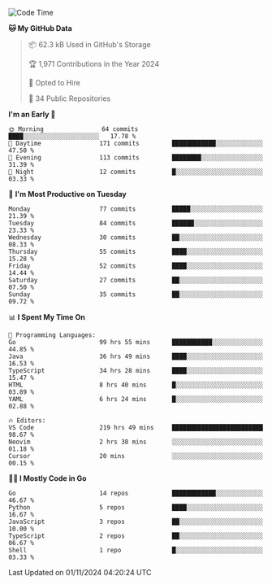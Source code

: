<!--START_SECTION:thansetan-waka-->
![Code Time](http://img.shields.io/badge/Code%20Time-225%20hrs%2046%20mins-blue)

**🐱 My GitHub Data** 

> 📦 62.3 kB Used in GitHub's Storage 
 > 
> 🏆 1,971 Contributions in the Year 2024
 > 
> 💼 Opted to Hire
 > 
> 📜 34 Public Repositories 
 > 

**I'm an Early 🐤** 

```text
🌞 Morning                64 commits          ████░░░░░░░░░░░░░░░░░░░░░   17.78 % 
🌆 Daytime                171 commits         ████████████░░░░░░░░░░░░░   47.50 % 
🌃 Evening                113 commits         ████████░░░░░░░░░░░░░░░░░   31.39 % 
🌙 Night                  12 commits          █░░░░░░░░░░░░░░░░░░░░░░░░   03.33 % 
```

📅 **I'm Most Productive on Tuesday** 

```text
Monday                   77 commits          █████░░░░░░░░░░░░░░░░░░░░   21.39 % 
Tuesday                  84 commits          ██████░░░░░░░░░░░░░░░░░░░   23.33 % 
Wednesday                30 commits          ██░░░░░░░░░░░░░░░░░░░░░░░   08.33 % 
Thursday                 55 commits          ████░░░░░░░░░░░░░░░░░░░░░   15.28 % 
Friday                   52 commits          ████░░░░░░░░░░░░░░░░░░░░░   14.44 % 
Saturday                 27 commits          ██░░░░░░░░░░░░░░░░░░░░░░░   07.50 % 
Sunday                   35 commits          ██░░░░░░░░░░░░░░░░░░░░░░░   09.72 % 
```

📊 **I Spent My Time On** 

```text
💬 Programming Languages: 
Go                       99 hrs 55 mins      ███████████░░░░░░░░░░░░░░   44.85 % 
Java                     36 hrs 49 mins      ████░░░░░░░░░░░░░░░░░░░░░   16.53 % 
TypeScript               34 hrs 28 mins      ████░░░░░░░░░░░░░░░░░░░░░   15.47 % 
HTML                     8 hrs 40 mins       █░░░░░░░░░░░░░░░░░░░░░░░░   03.89 % 
YAML                     6 hrs 24 mins       █░░░░░░░░░░░░░░░░░░░░░░░░   02.88 % 

🔥 Editors: 
VS Code                  219 hrs 49 mins     █████████████████████████   98.67 % 
Neovim                   2 hrs 38 mins       ░░░░░░░░░░░░░░░░░░░░░░░░░   01.18 % 
Cursor                   20 mins             ░░░░░░░░░░░░░░░░░░░░░░░░░   00.15 % 
```

**🧑‍💻 I Mostly Code in Go** 

```text
Go                       14 repos            ████████████░░░░░░░░░░░░░   46.67 % 
Python                   5 repos             ████░░░░░░░░░░░░░░░░░░░░░   16.67 % 
JavaScript               3 repos             ██░░░░░░░░░░░░░░░░░░░░░░░   10.00 % 
TypeScript               2 repos             ██░░░░░░░░░░░░░░░░░░░░░░░   06.67 % 
Shell                    1 repo              █░░░░░░░░░░░░░░░░░░░░░░░░   03.33 % 
```

Last Updated on 01/11/2024 04:20:24 UTC
<!--END_SECTION:thansetan-waka-->
